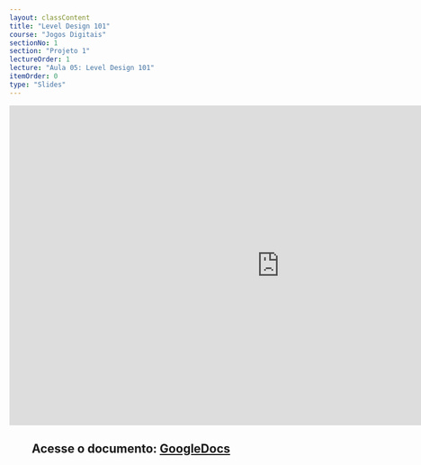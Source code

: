 ```yaml
---
layout: classContent
title: "Level Design 101"
course: "Jogos Digitais"
sectionNo: 1
section: "Projeto 1"
lectureOrder: 1
lecture: "Aula 05: Level Design 101"
itemOrder: 0
type: "Slides"
---
```


<iframe src="https://docs.google.com/presentation/d/e/2PACX-1vQFH4h8n25wtZyrWPdGy7wx7RZtqe5Ho3lhAyxs-8XLL6oh3V7wlU9CPcCNgxKW72aqjhQD5w1DL-0G/embed?start=false&loop=false&delayms=3000" frameborder="0" width="960" height="569" allowfullscreen="true" mozallowfullscreen="true" webkitallowfullscreen="true"></iframe>

## &nbsp;&nbsp;&nbsp;&nbsp;&nbsp;&nbsp;&nbsp;&nbsp;Acesse o documento: [GoogleDocs](https://docs.google.com/presentation/d/1GNkeIlnjGrQ-XazCwqoe-GVSEXaORdqMfe-VcY8mG_8/preview?rm=minimal&usp=sharing)
